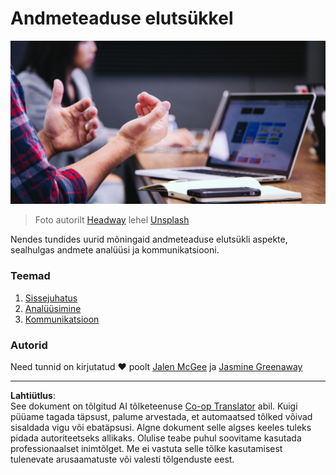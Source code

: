 <!--
CO_OP_TRANSLATOR_METADATA:
{
  "original_hash": "dd173fd30fc039a7a299898920680723",
  "translation_date": "2025-10-11T15:47:03+00:00",
  "source_file": "4-Data-Science-Lifecycle/README.md",
  "language_code": "et"
}
-->
# Andmeteaduse elutsükkel

![kommunikatsioon](../../../translated_images/communication.06d8e2a88d30d168d661ad9f9f0a4f947ebff3719719cfdaf9ed00a406a01ead.et.jpg)
> Foto autorilt <a href="https://unsplash.com/@headwayio?utm_source=unsplash&utm_medium=referral&utm_content=creditCopyText">Headway</a> lehel <a href="https://unsplash.com/s/photos/communication?utm_source=unsplash&utm_medium=referral&utm_content=creditCopyText">Unsplash</a>
  
Nendes tundides uurid mõningaid andmeteaduse elutsükli aspekte, sealhulgas andmete analüüsi ja kommunikatsiooni.

### Teemad

1. [Sissejuhatus](14-Introduction/README.md)
2. [Analüüsimine](15-analyzing/README.md)
3. [Kommunikatsioon](16-communication/README.md)

### Autorid

Need tunnid on kirjutatud ❤️ poolt [Jalen McGee](https://twitter.com/JalenMCG) ja [Jasmine Greenaway](https://twitter.com/paladique)

---

**Lahtiütlus**:  
See dokument on tõlgitud AI tõlketeenuse [Co-op Translator](https://github.com/Azure/co-op-translator) abil. Kuigi püüame tagada täpsust, palume arvestada, et automaatsed tõlked võivad sisaldada vigu või ebatäpsusi. Algne dokument selle algses keeles tuleks pidada autoriteetseks allikaks. Olulise teabe puhul soovitame kasutada professionaalset inimtõlget. Me ei vastuta selle tõlke kasutamisest tulenevate arusaamatuste või valesti tõlgenduste eest.